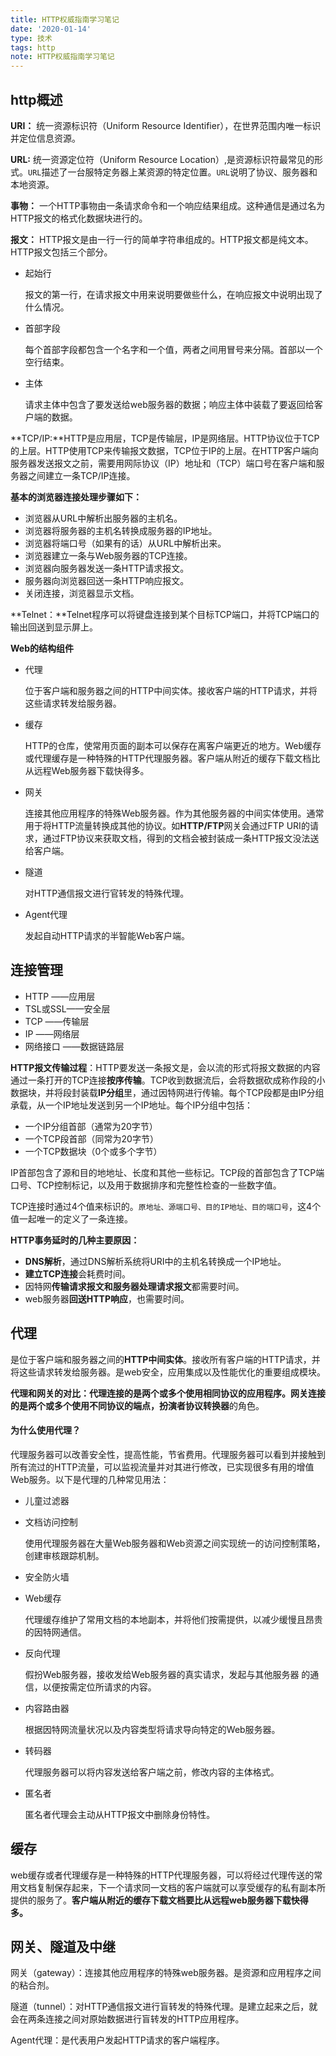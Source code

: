 ```yaml
---
title: HTTP权威指南学习笔记
date: '2020-01-14'
type: 技术
tags: http
note: HTTP权威指南学习笔记
---
```

## http概述

**URI：** 统一资源标识符（Uniform Resource Identifier），在世界范围内唯一标识并定位信息资源。

**URL:** 统一资源定位符（Uniform Resource Location）,是资源标识符最常见的形式。`URL`描述了一台服特定务器上某资源的特定位置。`URL`说明了协议、服务器和本地资源。

**事物：** 一个HTTP事物由一条请求命令和一个响应结果组成。这种通信是通过名为HTTP报文的格式化数据块进行的。

**报文：** HTTP报文是由一行一行的简单字符串组成的。HTTP报文都是纯文本。HTTP报文包括三个部分。

+ 起始行

  报文的第一行，在请求报文中用来说明要做些什么，在响应报文中说明出现了什么情况。

+ 首部字段

  每个首部字段都包含一个名字和一个值，两者之间用冒号来分隔。首部以一个空行结束。

+ 主体

  请求主体中包含了要发送给web服务器的数据；响应主体中装载了要返回给客户端的数据。

**TCP/IP:**HTTP是应用层，TCP是传输层，IP是网络层。HTTP协议位于TCP的上层。HTTP使用TCP来传输报文数据，TCP位于IP的上层。在HTTP客户端向服务器发送报文之前，需要用网际协议（IP）地址和（TCP）端口号在客户端和服务器之间建立一条TCP/IP连接。

**基本的浏览器连接处理步骤如下：**

+ 浏览器从URL中解析出服务器的主机名。
+ 浏览器将服务器的主机名转换成服务器的IP地址。
+ 浏览器将端口号（如果有的话）从URL中解析出来。
+ 浏览器建立一条与Web服务器的TCP连接。
+ 浏览器向服务器发送一条HTTP请求报文。
+ 服务器向浏览器回送一条HTTP响应报文。
+ 关闭连接，浏览器显示文档。

**Telnet：**Telnet程序可以将键盘连接到某个目标TCP端口，并将TCP端口的输出回送到显示屏上。

**Web的结构组件**

+ 代理

  位于客户端和服务器之间的HTTP中间实体。接收客户端的HTTP请求，并将这些请求转发给服务器。

+ 缓存

  HTTP的仓库，使常用页面的副本可以保存在离客户端更近的地方。Web缓存或代理缓存是一种特殊的HTTP代理服务器。客户端从附近的缓存下载文档比从远程Web服务器下载快得多。

+ 网关

  连接其他应用程序的特殊Web服务器。作为其他服务器的中间实体使用。通常用于将HTTP流量转换成其他的协议。如**HTTP/FTP**网关会通过FTP URI的请求，通过FTP协议来获取文档，得到的文档会被封装成一条HTTP报文没法送给客户端。

+ 隧道

  对HTTP通信报文进行官转发的特殊代理。

+ Agent代理

  发起自动HTTP请求的半智能Web客户端。

## 连接管理

+ HTTP ——应用层
+ TSL或SSL——安全层
+ TCP ——传输层
+ IP ——网络层
+ 网络接口 ——数据链路层 

**HTTP报文传输过程**：HTTP要发送一条报文是，会以流的形式将报文数据的内容通过一条打开的TCP连接**按序传输**。TCP收到数据流后，会将数据砍成称作段的小数据块，并将段封装载**IP分组**里，通过因特网进行传输。每个TCP段都是由IP分组承载，从一个IP地址发送到另一个IP地址。每个IP分组中包括：

+ 一个IP分组首部（通常为20字节）
+ 一个TCP段首部（同常为20字节）
+ 一个TCP数据块（0个或多个字节）

IP首部包含了源和目的地地址、长度和其他一些标记。TCP段的首部包含了TCP端口号、TCP控制标记，以及用于数据排序和完整性检查的一些数字值。

TCP连接时通过4个值来标识的。`原地址、源端口号、目的IP地址、目的端口号`，这4个值一起唯一的定义了一条连接。

**HTTP事务延时的几种主要原因：**

+ **DNS解析**，通过DNS解析系统将URI中的主机名转换成一个IP地址。
+ **建立TCP连接**会耗费时间。
+ 因特网**传输请求报文和服务器处理请求报文**都需要时间。
+ web服务器**回送HTTP响应**，也需要时间。

## 代理

​		是位于客户端和服务器之间的**HTTP中间实体**。接收所有客户端的HTTP请求，并将这些请求转发给服务器。是web安全，应用集成以及性能优化的重要组成模块。

**代理和网关的对比：**代理连接的是两个或多个使用相同协议的应用程序。网关连接的是两个或多个使用不同协议的端点，扮演者**协议转换器**的角色。

#### 为什么使用代理？

代理服务器可以改善安全性，提高性能，节省费用。代理服务器可以看到并接触到所有流过的HTTP流量，可以监视流量并对其进行修改，已实现很多有用的增值Web服务。以下是代理的几种常见用法：

+ 儿童过滤器

+ 文档访问控制

  使用代理服务器在大量Web服务器和Web资源之间实现统一的访问控制策略，创建审核跟踪机制。

+ 安全防火墙

+ Web缓存

  代理缓存维护了常用文档的本地副本，并将他们按需提供，以减少缓慢且昂贵的因特网通信。

+ 反向代理

  假扮Web服务器，接收发给Web服务器的真实请求，发起与其他服务器 的通信，以便按需定位所请求的内容。

+ 内容路由器

  根据因特网流量状况以及内容类型将请求导向特定的Web服务器。

+ 转码器

  代理服务器可以将内容发送给客户端之前，修改内容的主体格式。

+ 匿名者

  匿名者代理会主动从HTTP报文中删除身份特性。

## 缓存

web缓存或者代理缓存是一种特殊的HTTP代理服务器，可以将经过代理传送的常用文档复制保存起来，下一个请求同一文档的客户端就可以享受缓存的私有副本所提供的服务了。**客户端从附近的缓存下载文档要比从远程web服务器下载快得多。**

## 网关、隧道及中继

网关（gateway）：连接其他应用程序的特殊web服务器。是资源和应用程序之间的粘合剂。

隧道（tunnel）：对HTTP通信报文进行盲转发的特殊代理。是建立起来之后，就会在两条连接之间对原始数据进行盲转发的HTTP应用程序。

Agent代理：是代表用户发起HTTP请求的客户端程序。


<Valine></Valine>

